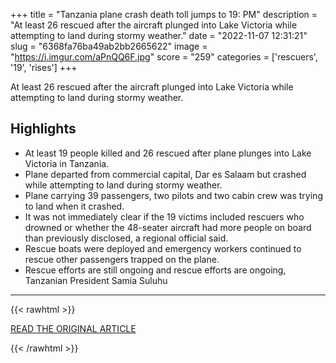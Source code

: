 +++
title = "Tanzania plane crash death toll jumps to 19: PM"
description = "At least 26 rescued after the aircraft plunged into Lake Victoria while attempting to land during stormy weather."
date = "2022-11-07 12:31:21"
slug = "6368fa76ba49ab2bb2665622"
image = "https://i.imgur.com/aPnQQ6F.jpg"
score = "259"
categories = ['rescuers', '19', 'rises']
+++

At least 26 rescued after the aircraft plunged into Lake Victoria while attempting to land during stormy weather.

## Highlights

- At least 19 people killed and 26 rescued after plane plunges into Lake Victoria in Tanzania.
- Plane departed from commercial capital, Dar es Salaam but crashed while attempting to land during stormy weather.
- Plane carrying 39 passengers, two pilots and two cabin crew was trying to land when it crashed.
- It was not immediately clear if the 19 victims included rescuers who drowned or whether the 48-seater aircraft had more people on board than previously disclosed, a regional official said.
- Rescue boats were deployed and emergency workers continued to rescue other passengers trapped on the plane.
- Rescue efforts are still ongoing and rescue efforts are ongoing, Tanzanian President Samia Suluhu

---

{{< rawhtml >}}
  <p class="article-category">
    <a target="_blank" href="https://www.aljazeera.com/news/2022/11/6/tanzanias-precision-air-plane-crashes-into-lake-victoria">READ THE ORIGINAL ARTICLE</a>
  </p>
{{< /rawhtml >}}
